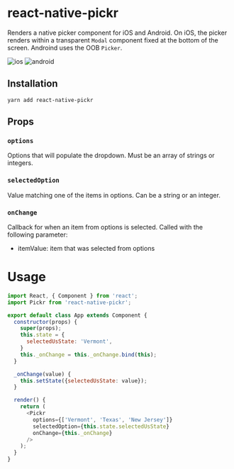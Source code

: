 # react-native-pickr

Renders a native picker component for iOS and Android. On iOS, the picker renders within a transparent `Modal` component fixed at the bottom of the screen. Androind uses the OOB `Picker`.

![ios](http://johnborg.es/assets/dropdown_android.gif "ios picker")
![android](http://johnborg.es/assets/dropdown_ios.gif "android picker")

## Installation

`yarn add react-native-pickr`

## Props

### `options`
Options that will populate the dropdown. Must be an array of strings or integers.

### `selectedOption`
Value matching one of the items in options. Can be a string or an integer.

### `onChange`
Callback for when an item from options is selected. Called with the following parameter:

- itemValue: item that was selected from options

# Usage
```javascript
import React, { Component } from 'react';
import Pickr from 'react-native-pickr';

export default class App extends Component {
  constructor(props) {
    super(props);
    this.state = {
      selectedUsState: 'Vermont',
    }
    this._onChange = this._onChange.bind(this);
  }

  _onChange(value) {
    this.setState({selectedUsState: value});
  }

  render() {
    return (
      <Pickr 
        options={['Vermont', 'Texas', 'New Jersey']} 
        selectedOption={this.state.selectedUsState} 
        onChange={this._onChange}
      />
    );
  }
}
```